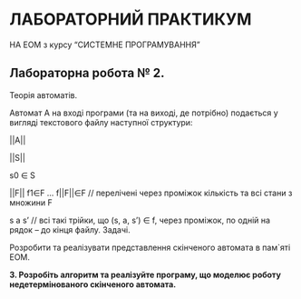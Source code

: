 # ЛАБОРАТОРНИЙ ПРАКТИКУМ
НА ЕОМ з курсу “СИСТЕМНЕ ПРОГРАМУВАННЯ”
## Лабораторна робота № 2.
Теорія автоматів.

Автомат A на вході програми (та на виході, де потрібно) подається у вигляді текстового файлу наступної структури:

||A||

||S||

s0  ∈ S

||F||     f1∈F     …     f||F||∈F        // перелічені через проміжок кількість та всі стани з множини F

s     a     s’                                  // всі такі трійки, що (s, a, s’) ∈ f, через проміжок, по одній на рядок – до кінця файлу.
Задачі.

Розробити та реалізувати представлення скінченого автомата в пам`яті ЕОМ.

**3. Розробіть алгоритм та реалізуйте програму, що моделює роботу недетермінованого скінченого автомата.**
